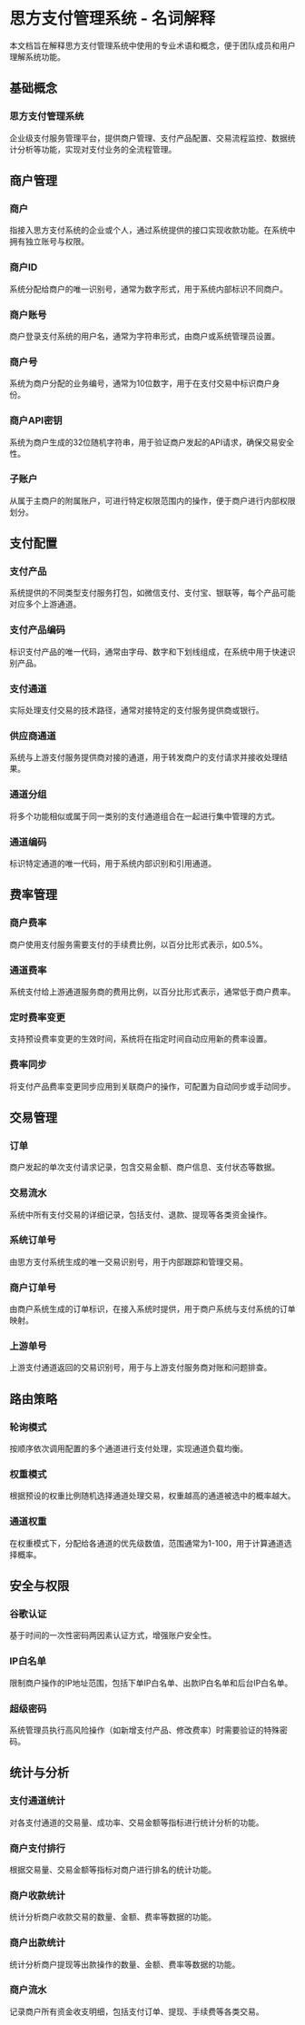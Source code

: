 # 思方支付管理系统 - 名词解释

本文档旨在解释思方支付管理系统中使用的专业术语和概念，便于团队成员和用户理解系统功能。

## 基础概念

### 思方支付管理系统
企业级支付服务管理平台，提供商户管理、支付产品配置、交易流程监控、数据统计分析等功能，实现对支付业务的全流程管理。

## 商户管理

### 商户
指接入思方支付系统的企业或个人，通过系统提供的接口实现收款功能。在系统中拥有独立账号与权限。

### 商户ID
系统分配给商户的唯一识别号，通常为数字形式，用于系统内部标识不同商户。

### 商户账号
商户登录支付系统的用户名，通常为字符串形式，由商户或系统管理员设置。

### 商户号
系统为商户分配的业务编号，通常为10位数字，用于在支付交易中标识商户身份。

### 商户API密钥
系统为商户生成的32位随机字符串，用于验证商户发起的API请求，确保交易安全性。

### 子账户
从属于主商户的附属账户，可进行特定权限范围内的操作，便于商户进行内部权限划分。

## 支付配置

### 支付产品
系统提供的不同类型支付服务打包，如微信支付、支付宝、银联等，每个产品可能对应多个上游通道。

### 支付产品编码
标识支付产品的唯一代码，通常由字母、数字和下划线组成，在系统中用于快速识别产品。

### 支付通道
实际处理支付交易的技术路径，通常对接特定的支付服务提供商或银行。

### 供应商通道
系统与上游支付服务提供商对接的通道，用于转发商户的支付请求并接收处理结果。

### 通道分组
将多个功能相似或属于同一类别的支付通道组合在一起进行集中管理的方式。

### 通道编码
标识特定通道的唯一代码，用于系统内部识别和引用通道。

## 费率管理

### 商户费率
商户使用支付服务需要支付的手续费比例，以百分比形式表示，如0.5%。

### 通道费率
系统支付给上游通道服务商的费用比例，以百分比形式表示，通常低于商户费率。

### 定时费率变更
支持预设费率变更的生效时间，系统将在指定时间自动应用新的费率设置。

### 费率同步
将支付产品费率变更同步应用到关联商户的操作，可配置为自动同步或手动同步。

## 交易管理

### 订单
商户发起的单次支付请求记录，包含交易金额、商户信息、支付状态等数据。

### 交易流水
系统中所有支付交易的详细记录，包括支付、退款、提现等各类资金操作。

### 系统订单号
由思方支付系统生成的唯一交易识别号，用于内部跟踪和管理交易。

### 商户订单号
由商户系统生成的订单标识，在接入系统时提供，用于商户系统与支付系统的订单映射。

### 上游单号
上游支付通道返回的交易识别号，用于与上游支付服务商对账和问题排查。

## 路由策略

### 轮询模式
按顺序依次调用配置的多个通道进行支付处理，实现通道负载均衡。

### 权重模式
根据预设的权重比例随机选择通道处理交易，权重越高的通道被选中的概率越大。

### 通道权重
在权重模式下，分配给各通道的优先级数值，范围通常为1-100，用于计算通道选择概率。

## 安全与权限

### 谷歌认证
基于时间的一次性密码两因素认证方式，增强账户安全性。

### IP白名单
限制商户操作的IP地址范围，包括下单IP白名单、出款IP白名单和后台IP白名单。

### 超级密码
系统管理员执行高风险操作（如新增支付产品、修改费率）时需要验证的特殊密码。

## 统计与分析

### 支付通道统计
对各支付通道的交易量、成功率、交易金额等指标进行统计分析的功能。

### 商户支付排行
根据交易量、交易金额等指标对商户进行排名的统计功能。

### 商户收款统计
统计分析商户收款交易的数量、金额、费率等数据的功能。

### 商户出款统计
统计分析商户提现等出款操作的数量、金额、费率等数据的功能。

### 商户流水
记录商户所有资金收支明细，包括支付订单、提现、手续费等各类交易。 
